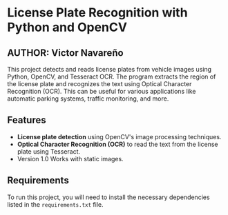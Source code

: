 # License Plate Recognition with Python and OpenCV 
## AUTHOR: Victor Navareño

This project detects and reads license plates from vehicle images using Python, OpenCV, and Tesseract OCR. The program extracts the region of the license plate and recognizes the text using Optical Character Recognition (OCR). This can be useful for various applications like automatic parking systems, traffic monitoring, and more.

## Features
- **License plate detection** using OpenCV's image processing techniques.
- **Optical Character Recognition (OCR)** to read the text from the license plate using Tesseract.
- Version 1.0 Works with static images.

## Requirements
To run this project, you will need to install the necessary dependencies listed in the `requirements.txt` file.

